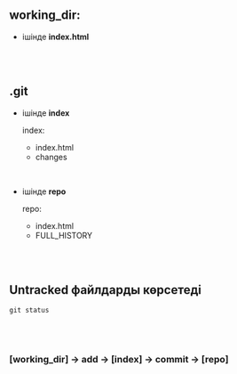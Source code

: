 <br/>

## working_dir: 
* ішінде __index.html__

<br/>
<br/>

## .git
* ішінде __index__
    
    index:
    
    * index.html
    * changes

<br/>

* ішінде __repo__
    
    repo:
    
    * index.html
    * FULL_HISTORY

<br/>
<br/>

## Untracked файлдарды көрсетеді
```git
git status
```

<br/>
<br/>

### __[working_dir]__ -> add -> __[index]__ -> commit -> __[repo]__
